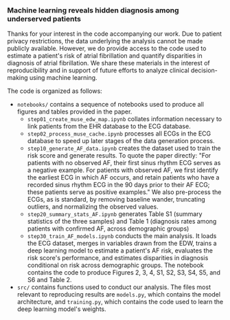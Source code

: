 ### Machine learning reveals hidden diagnosis among underserved patients

Thanks for your interest in the code accompanying our work. Due to patient privacy restrictions, the data underlying the analysis cannot be made publicly available. However, we do provide access to the code used to estimate a patient's risk of atrial fibrillation and quantify disparities in diagnosis of atrial fibrillation. We share these materials in the interest of reproducibility and in support of future efforts to analyze clinical decision-making using machine learning.

The code is organized as follows: 
- `notebooks/` contains a sequence of notebooks used to produce all figures and tables provided in the paper. 
    - `step01_create_muse_edw_map.ipynb` collates information necessary to link patients from the EHR database to the ECG database.
    - `step02_process_muse_cache.ipynb` processes all ECGs in the ECG database to speed up later stages of the data generation process. 
    - `step10_generate_AF_data.ipynb` creates the dataset used to train the risk score and generate results. To quote the paper directly: "For patients with no observed AF, their first sinus rhythm ECG serves as a negative example. For patients with observed AF, we first identify the earliest ECG in which AF occurs, and retain patients who have a recorded sinus rhythm ECG in the 90 days prior to their AF ECG;  these patients serve as positive examples." We also pre-process the ECGs, as is standard, by removing baseline wander, truncating outliers, and normalizing the observed values.
    - `step20_summary_stats_AF.ipynb` generates Table S1 (summary statistics of the three samples) and Table 1 (diagnosis rates among patients with confirmed AF, across demographic groups)
    - `step30_train_AF_models.ipynb` conducts the main analysis. It loads the ECG dataset, merges in variables drawn from the EDW, trains a deep learning model to estimate a patient's AF risk, evaluates the risk score's performance, and estimates disparities in diagnosis conditional on risk across demographic groups. The notebook contains the code to produce Figures 2, 3, 4, S1, S2, S3, S4, S5, and S6 and Table 2.
- `src/` contains functions used to conduct our analysis. The files most relevant to reproducing results are `models.py`, which contains the model architecture, and `training.py`, which contains the code used to learn the deep learning model's weights.
